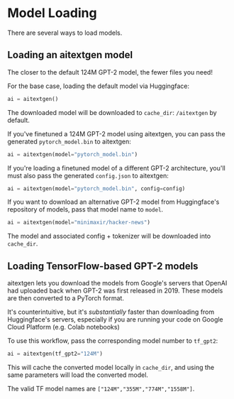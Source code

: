 # Model Loading

There are several ways to load models.

## Loading an aitextgen model

The closer to the default 124M GPT-2 model, the fewer files you need!

For the base case, loading the default model via Huggingface:

```python
ai = aitextgen()
```

The downloaded model will be downloaded to `cache_dir`: `/aitextgen` by default.

If you've finetuned a 124M GPT-2 model using aitextgen, you can pass the generated `pytorch_model.bin` to aitextgen:

```python
ai = aitextgen(model="pytorch_model.bin")
```

If you're loading a finetuned model of a different GPT-2 architecture, you'll must also pass the generated `config.json` to aitextgen:

```python
ai = aitextgen(model="pytorch_model.bin", config=config)
```

If you want to download an alternative GPT-2 model from Huggingface's repository of models, pass that model name to `model`.

```python
ai = aitextgen(model="minimaxir/hacker-news")
```

The model and associated config + tokenizer will be downloaded into `cache_dir`.

## Loading TensorFlow-based GPT-2 models

aitextgen lets you download the models from Google's servers that OpenAI had uploaded back when GPT-2 was first released in 2019. These models are then converted to a PyTorch format.

It's counterintuitive, but it's _substantially_ faster than downloading from Huggingface's servers, especially if you are running your code on Google Cloud Platform (e.g. Colab notebooks)

To use this workflow, pass the corresponding model number to `tf_gpt2`:

```python
ai = aitextgen(tf_gpt2="124M")
```

This will cache the converted model locally in `cache_dir`, and using the same parameters will load the converted model.

The valid TF model names are `["124M","355M","774M","1558M"]`.

